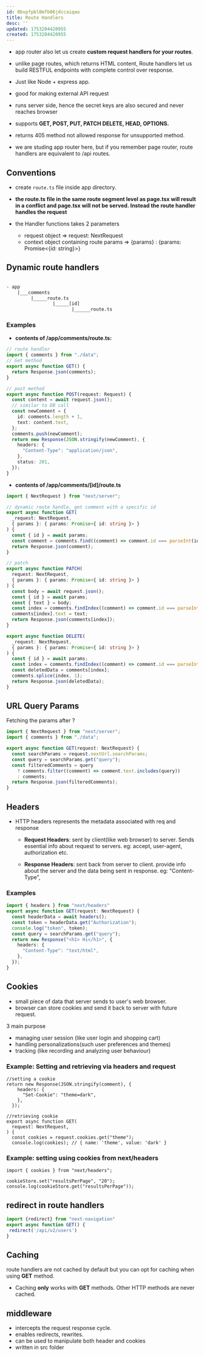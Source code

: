 ```yaml
---
id: 0bvpfpbl0mfb06jdccaiqao
title: Route Handlers
desc: ''
updated: 1753204420955
created: 1753204420955
---
```

- app router also let us create **custom request handlers for your routes**.
- unlike page routes, which returns HTML content, Route handlers let us build RESTFUL endpoints with complete control over response.
- Just like Node + express app.
- good for making external API request
- runs server side, hence the secret keys are also secured and never reaches browser
- supports **GET, POST, PUT, PATCH DELETE, HEAD, OPTIONS.**
- returns 405 method not allowed response for unsupported method.

- we are studing app router here, but if you remember page router, route handlers are equivalent to /api routes.

## Conventions
- create  `route.ts` file inside app directory.
- **the route.ts file in the same route segment level as page.tsx will result in a conflict and page.tsx will not be served. Instead the route handler handles the request**

- the Handler functions takes 2 parameters
    - request object => request: NextRequest 
    - context object containing route params => {params} : {params: Promise<{id: string}>}


## Dynamic route handlers

```graphql

- app
    |___comments
         |_____route.ts
                 |_____[id]
                        |______route.ts
```

### Examples
- **contents of /app/comments/route.ts:**

```ts
// route handler
import { comments } from "./data";
// Get method
export async function GET() {
  return Response.json(comments);
}

// post method
export async function POST(request: Request) {
  const content = await request.json();
  // similar to DB call
  const newComment = {
    id: comments.length + 1,
    text: content.text,
  };
  comments.push(newComment);
  return new Response(JSON.stringify(newComment), {
    headers: {
      "Content-Type": "application/json",
    },
    status: 201,
  });
}
```

- **contents of /app/comments/[id]/route.ts**

```ts
import { NextRequest } from "next/server";

// dynamic route handle, get comment with a specific id
export async function GET(
  _request: NextRequest,
  { params }: { params: Promise<{ id: string }> }
) {
  const { id } = await params;
  const comment = comments.find((comment) => comment.id === parseInt(id));
  return Response.json(comment);
}

// patch
export async function PATCH(
  request: NextRequest,
  { params }: { params: Promise<{ id: string }> }
) {
  const body = await request.json();
  const { id } = await params;
  const { text } = body;
  const index = comments.findIndex((comment) => comment.id === parseInt(id));
  comments[index].text = text;
  return Response.json(comments[index]);
}

export async function DELETE(
  _request: NextRequest,
  { params }: { params: Promise<{ id: string }> }
) {
  const { id } = await params;
  const index = comments.findIndex((comment) => comment.id === parseInt(id));
  const deletedData = comments[index];
  comments.splice(index, 1);
  return Response.json(deletedData);
}
```

## URL Query Params

Fetching the params after ?

```ts
import { NextRequest } from "next/server";
import { comments } from "./data";

export async function GET(request: NextRequest) {
  const searchParams = request.nextUrl.searchParams;
  const query = searchParams.get("query");
  const filteredComments = query
    ? comments.filter((comment) => comment.text.includes(query))
    : comments;
  return Response.json(filteredComments);
}
```

## Headers
- HTTP headers represents the metadata associated with req and response
  - **Request Headers**: sent by client(like web browser) to server. Sends essential info about request to servers. eg: accept, user-agent, authorization etc.

  - **Response Headers**: sent back from server to client. 
      provide info about the server and the data being sent in response.
      eg: "Content-Type",

### Examples

```ts
import { headers } from "next/headers"
export async function GET(request: NextRequest) {
  const headerData = await headers();
  const token = headerData.get("Authorization");
  console.log("token", token);
  const query = searchParams.get("query");
  return new Response("<h1> Hi</h1>", {
    headers: {
      "Content-Type": "text/html",
    },
  });
}
```

## Cookies
- small piece of data that server sends to user's web browser.
- browser can store cookies and send it back to server with future request.

3 main purpose
- managing user session (like user login and shopping cart)
- handling personalizations(such user preferences and themes)
- tracking (like recording and analyzing user behaviour)

### Example: Setting and retrieving via headers and request

```tsx
//setting a cookie
return new Response(JSON.stringify(comment), {
    headers: {
      "Set-Cookie": "theme=dark",
    },
  });
```

```tsx
//retrieving cookie
export async function GET(
  request: NextRequest,
) {
  const cookies = request.cookies.get("theme");
  console.log(cookies); // { name: 'theme', value: 'dark' }
```

### Example: setting using cookies from next/headers

```tsx
import { cookies } from "next/headers";

cookieStore.set("resultsPerPage", "20");
console.log(cookieStore.get("resultsPerPage"));
```

## redirect in route handlers

```ts
import {redirect} from "next-navigation"
export async function GET() {
 redirect('/api/v2/users')
}
```

## Caching

route handlers are not cached by default but you can opt for caching when using **GET** method.
- Caching **only** works with **GET** methods. Other HTTP methods are never cached.


## middleware

- intercepts the request response cycle.
- enables redirects, rewrites.
- can be used to manipulate both header and cookies
- written in src folder

